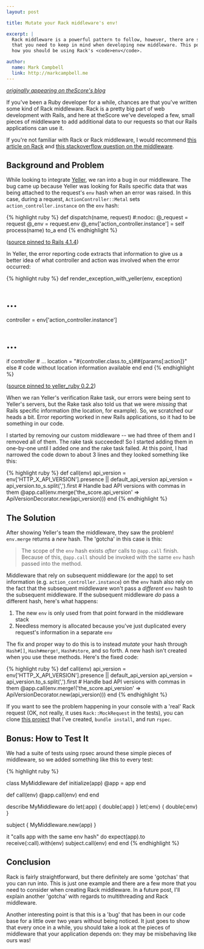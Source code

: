 ```yaml
---
layout: post

title: Mutate your Rack middleware's env!

excerpt: |
  Rack middleware is a powerful pattern to follow, however, there are some 'gotchas'
  that you need to keep in mind when developing new middleware. This post explains
  how you should be using Rack's <code>env</code>.

author:
  name: Mark Campbell
  link: http://markcampbell.me
---
```


*[originally appearing on theScore's blog](http://techblog.thescore.com/2014/12/04/modify-your-racks-env-hash/)*

If you've been a Ruby developer for a while, chances are that you've written some kind of Rack middleware. Rack is a pretty big part of web development with Rails, and here at theScore we've developed a few, small pieces of middleware to add additional data to our requests so that our Rails applications can use it.

If you're not familiar with Rack or Rack middleware, I would recommend [this article on Rack](http://southdesign.de/blog/rack.html) and [this stackoverflow question on the middleware](http://stackoverflow.com/questions/2256569/what-is-rack-middleware).


## Background and Problem

While looking to integrate [Yeller](http://yellerapp.com/), we ran into a bug in our middleware. The bug came up because Yeller was looking for Rails specific data that was being attached to the request's `env` hash when an error was raised. In this case, during a request, `ActionController::Metal` sets `action_controller.instance` on the `env` hash:

{% highlight ruby %}
def dispatch(name, request) #:nodoc:
  @_request = request
  @_env = request.env
  @_env['action_controller.instance'] = self
  process(name)
  to_a
end
{% endhighlight %}

([source pinned to Rails 4.1.4](https://github.com/rails/rails/blob/7c4bfe1c954ef90acf4f790e46fcbbd07d85af3e/actionpack/lib/action_controller/metal.rb#L195))

In Yeller, the error reporting code extracts that information to give us a better idea of what controller and action was involved when the error occurred:

{% highlight ruby %}
def render_exception_with_yeller(env, exception)
  # ...
  controller = env['action_controller.instance']
  # ...
  if controller
    # ...
    location = "#{controller.class.to_s}##{params[:action]}"
  else
    # code without location information available
  end
end
{% endhighlight %}

([source pinned to yeller_ruby 0.2.2](https://github.com/tcrayford/yeller_ruby/blob/355cb6b874c6ddf0b3ee1d3d5012b9db16b7e0c0/lib/yeller/rails.rb#L58))

When we ran Yeller's verification Rake task, our errors were being sent to Yeller's servers, but the Rake task also told us that we were *missing* that Rails specific information (the location, for example). So, we scratched our heads a bit. Error reporting worked in new Rails applications, so it had to be something in our code.

I started by removing our custom middleware -- we had three of them and I removed all of them. The rake task succeeded! So I started adding them in one-by-one until I added one and the rake task failed. At this point, I had narrowed the code down to about 3 lines and they looked something like this:

{% highlight ruby %}
def call(env)
  api_version = env['HTTP_X_API_VERSION'].presence || default_api_version
  api_version = api_version.to_s.split(',').first # Handle bad API versions with commas in them
  @app.call(env.merge('the_score.api_version' => ApiVersionDecorator.new(api_version)))
end
{% endhighlight %}

## The Solution

After showing Yeller's team the middleware, they saw the problem! `env.merge` returns a *new* hash. The 'gotcha' in this case is this:

> The scope of the `env` hash exists *after* calls to `@app.call` finish. Because of this, `@app.call` should be invoked with the same `env` hash passed into the method.

Middleware that rely on subsequent middleware (or the app) to set information (e.g. `action_controller.instance`) on the `env` hash also rely on the fact that the subsequent middleware won't pass a *different* `env` hash to the subsequent middleware. If the subsequent middleware *do* pass a different hash, here's what happens:

1. The new `env` is only used from that point forward in the middleware stack
2. Needless memory is allocated because you've just duplicated every request's information in a separate `env`

The fix and proper way to do this is to instead *mutate* your hash through `Hash#[]`, `Hash#merge!`, `Hash#store`, and so forth. A new hash isn't created when you use these methods. Here's the fixed code:

{% highlight ruby %}
def call(env)
  api_version = env['HTTP_X_API_VERSION'].presence || default_api_version
  api_version = api_version.to_s.split(',').first # Handle bad API versions with commas in them
  @app.call(env.merge!('the_score.api_version' => ApiVersionDecorator.new(api_version)))
end
{% endhighlight %}

If you want to see the problem happening in your console with a 'real' Rack request (OK, not really, it uses `Rack::MockRequest` in the tests), you can clone [this project](https://github.com/Nitrodist/rack-middleware-gotcha) that I've created, `bundle install`, and run `rspec`.

## Bonus: How to Test It

We had a suite of tests using rpsec around these simple pieces of middleware, so we added something like this to every test:

{% highlight ruby %}

class MyMiddleware
  def initialize(app)
    @app = app
  end

  def call(env)
    @app.call(env)
  end
end

describe MyMiddleware do
  let(:app) { double(:app) }
  let(:env) { double(:env) }

  subject { MyMiddleware.new(app) }

  it "calls app with the same env hash" do
    expect(app).to receive(:call).with(env)
    subject.call(env)
  end
end
{% endhighlight %}

## Conclusion

Rack is fairly straightforward, but there definitely are some 'gotchas' that you can run into. This is just one example and there are a few more that you need to consider when creating Rack middleware. In a future post, I'll explain another 'gotcha' with regards to multithreading and Rack middleware.

Another interesting point is that this is a 'bug' that has been in our code base for a little over two years without being noticed. It just goes to show that every once in a while, you should take a look at the pieces of middleware that your application depends on: they may be misbehaving like ours was!
